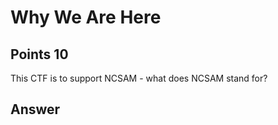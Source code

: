 # Why We Are Here

## Points 10

This CTF is to support NCSAM - what does NCSAM stand for?

## Answer